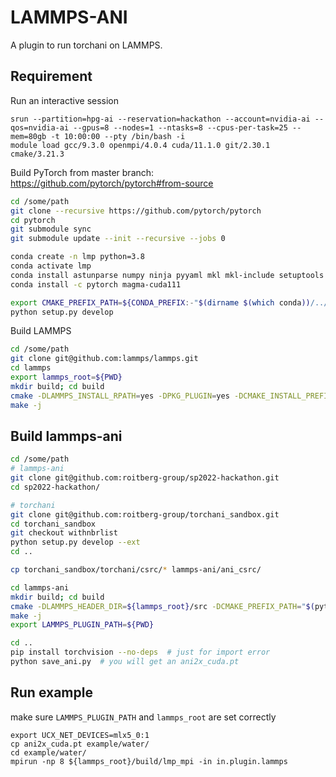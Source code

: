 # LAMMPS-ANI
A plugin to run torchani on LAMMPS.

## Requirement
Run an interactive session
```
srun --partition=hpg-ai --reservation=hackathon --account=nvidia-ai --qos=nvidia-ai --gpus=8 --nodes=1 --ntasks=8 --cpus-per-task=25 --mem=80gb -t 10:00:00 --pty /bin/bash -i
module load gcc/9.3.0 openmpi/4.0.4 cuda/11.1.0 git/2.30.1 cmake/3.21.3
```

Build PyTorch from master branch: https://github.com/pytorch/pytorch#from-source
```bash
cd /some/path
git clone --recursive https://github.com/pytorch/pytorch
cd pytorch
git submodule sync
git submodule update --init --recursive --jobs 0

conda create -n lmp python=3.8
conda activate lmp
conda install astunparse numpy ninja pyyaml mkl mkl-include setuptools cmake cffi typing_extensions future six requests dataclasses
conda install -c pytorch magma-cuda111

export CMAKE_PREFIX_PATH=${CONDA_PREFIX:-"$(dirname $(which conda))/../"}
python setup.py develop
```


Build LAMMPS
```bash
cd /some/path
git clone git@github.com:lammps/lammps.git
cd lammps
export lammps_root=${PWD}
mkdir build; cd build
cmake -DLAMMPS_INSTALL_RPATH=yes -DPKG_PLUGIN=yes -DCMAKE_INSTALL_PREFIX=${HOME}/.local -DBUILD_MPI=yes -DBUILD_SHARED_LIBS=yes -DLAMMPS_MACHINE=mpi ../cmake/
make -j
```

## Build lammps-ani
```bash
cd /some/path
# lammps-ani
git clone git@github.com:roitberg-group/sp2022-hackathon.git
cd sp2022-hackathon/

# torchani
git clone git@github.com:roitberg-group/torchani_sandbox.git
cd torchani_sandbox
git checkout withnbrlist
python setup.py develop --ext
cd ..

cp torchani_sandbox/torchani/csrc/* lammps-ani/ani_csrc/

cd lammps-ani
mkdir build; cd build
cmake -DLAMMPS_HEADER_DIR=${lammps_root}/src -DCMAKE_PREFIX_PATH="$(python -c 'import torch.utils; print(torch.utils.cmake_prefix_path)')"  ..
make -j
export LAMMPS_PLUGIN_PATH=${PWD}

cd ..
pip install torchvision --no-deps  # just for import error
python save_ani.py  # you will get an ani2x_cuda.pt
```


## Run example
make sure `LAMMPS_PLUGIN_PATH` and `lammps_root` are set correctly
```
export UCX_NET_DEVICES=mlx5_0:1
cp ani2x_cuda.pt example/water/
cd example/water/
mpirun -np 8 ${lammps_root}/build/lmp_mpi -in in.plugin.lammps
```
